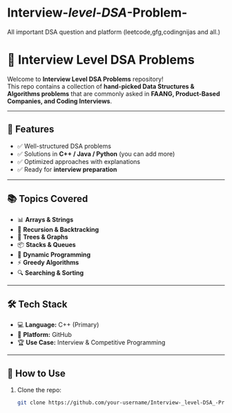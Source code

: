 # Interview-_level-DSA_-Problem-
All important DSA question and platform (leetcode,gfg,codingnijas and all.) 
# 🚀 Interview Level DSA Problems

Welcome to **Interview Level DSA Problems** repository!  
This repo contains a collection of **hand-picked Data Structures & Algorithms problems** that are commonly asked in **FAANG, Product-Based Companies, and Coding Interviews**.

---

## 📌 Features
- ✅ Well-structured DSA problems  
- ✅ Solutions in **C++ / Java / Python** (you can add more)  
- ✅ Optimized approaches with explanations  
- ✅ Ready for **interview preparation**  

---

## 📚 Topics Covered
- 📊 **Arrays & Strings**
- 🧩 **Recursion & Backtracking**
- 🌳 **Trees & Graphs**
- 📦 **Stacks & Queues**
- 🔢 **Dynamic Programming**
- ⚡ **Greedy Algorithms**
- 🔍 **Searching & Sorting**

---

## 🛠️ Tech Stack
- 💻 **Language:** C++ (Primary)  
- 📂 **Platform:** GitHub  
- 🏆 **Use Case:** Interview & Competitive Programming  

---

## 🚀 How to Use
1. Clone the repo:
   ```bash
   git clone https://github.com/your-username/Interview-_level-DSA_-Problem-.git


